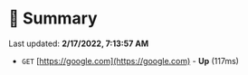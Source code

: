 # 📖 Summary
Last updated: **2/17/2022, 7:13:57 AM**

- `GET` [https://google.com](https://google.com) - **Up** (117ms)
